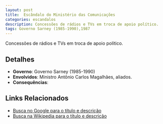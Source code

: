 ```yaml
---
layout: post
title:  Escândalo do Ministério das Comunicações
categories: escandalos
description: Concessões de rádios e TVs em troca de apoio político.
tags: Governo Sarney (1985-1990),1987
---
```


Concessões de rádios e TVs em troca de apoio político.

## Detalhes
- **Governo**: Governo Sarney (1985-1990)
- **Envolvidos**: Ministro Antônio Carlos Magalhães, aliados.
- **Consequências**: 

## Links Relacionados
- [Busca no Google para o título e descrição](https://www.google.com/search?q=Esc%C3%A2ndalo%20do%20Minist%C3%A9rio%20das%20Comunica%C3%A7%C3%B5es%20Concess%C3%B5es%20de%20r%C3%A1dios%20e%20TVs%20em%20troca%20de%20apoio%20pol%C3%ADtico.%20Governo%20Sarney%20%281985-1990%29)
- [Busca na Wikipedia para o título e descrição](https://en.wikipedia.org/w/index.php?search=Esc%C3%A2ndalo%20do%20Minist%C3%A9rio%20das%20Comunica%C3%A7%C3%B5es%20Concess%C3%B5es%20de%20r%C3%A1dios%20e%20TVs%20em%20troca%20de%20apoio%20pol%C3%ADtico.%20Governo%20Sarney%20%281985-1990%29)
